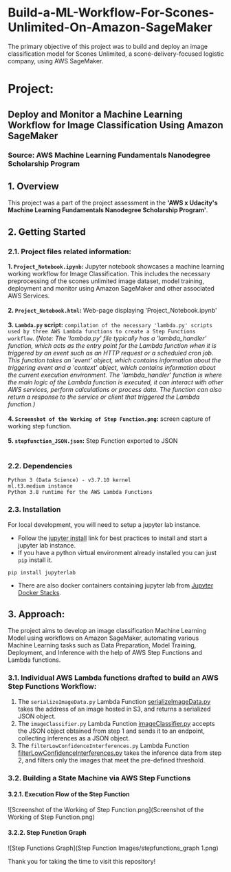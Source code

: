# Build-a-ML-Workflow-For-Scones-Unlimited-On-Amazon-SageMaker

The primary objective of this project was to build and deploy an image classification model for Scones Unlimited, a scone-delivery-focused logistic company, using AWS SageMaker.

# Project: 
## Deploy and Monitor a Machine Learning Workflow for Image Classification Using Amazon SageMaker
### Source: AWS Machine Learning Fundamentals Nanodegree Scholarship Program

## 1. Overview

This project was a part of the project assessment in the **'AWS x Udacity's Machine Learning Fundamentals Nanodegree Scholarship Program'**.

## 2. Getting Started

### 2.1. Project files related information:

**1. `Project_Notebook.ipynb`:** Jupyter notebook showcases a machine learning working workflow for Image Classification. This includes the necessary preprocessing of the scones unlimited image dataset, model training, deployment and monitor using Amazon SageMaker and other associated AWS Services.<br><br>
**2. `Project_Notebook.html`:** Web-page displaying 'Project_Notebook.ipynb'<br><br>
**3. `Lambda.py` script:** `compilation of the necessary 'lambda.py' scripts used by three AWS Lambda functions to create a Step Functions workflow`. (*Note: The 'lambda.py' file typically has a 'lambda_handler' function, which acts as the entry point for the Lambda function when it is triggered by an event such as an HTTP request or a scheduled cron job. This function takes an 'event' object, which contains information about the triggering event and a 'context' object, which contains information about the current execution environment. The 'lambda_handler' function is where the main logic of the Lambda function is executed, it can interact with other AWS services, perform calculations or process data. The function can also return a response to the service or client that triggered the Lambda function.)*<br><br>
**4. `Screenshot of the Working of Step Function.png`:** screen capture of working step function. <br><br>
**5. `stepfunction_JSON.json`:** Step Function exported to JSON<br><br>

### 2.2. Dependencies
```
Python 3 (Data Science) - v3.7.10 kernel
ml.t3.medium instance
Python 3.8 runtime for the AWS Lambda Functions
```

### 2.3. Installation

For local development, you will need to setup a jupyter lab instance.
* Follow the [jupyter install](https://jupyter.org/install.html) link for best practices to install and start a jupyter lab instance.
* If you have a python virtual environment already installed you can just `pip` install it.
```
pip install jupyterlab
```
* There are also docker containers containing jupyter lab from [Jupyter Docker Stacks](https://jupyter-docker-stacks.readthedocs.io/en/latest/index.html).

## 3. Approach:

The project aims to develop an image classification Machine Learning Model using workflows on Amazon SageMaker, automating various Machine Learning tasks such as Data Preparation, Model Training, Deployment, and Inference with the help of AWS Step Functions and Lambda functions.

### 3.1. Individual AWS Lambda functions drafted to build an AWS Step Functions Workflow:<br>

1. The `serializeImageData.py` Lambda Function [serializeImageData.py](https://github.com/priyam-saha-17/Build-a-ML-Workflow-For-Scones-Unlimited-On-Amazon-SageMaker/blob/376b09800f2f600748eb3505d73b5cee8e8b9bc9/Lambda%20Functions/serializeImageData.py) takes the address of an image hosted in S3, and returns a serialized JSON object.<br>
2. The `imageClassifier.py` Lambda Function [imageClassifier.py](https://github.com/priyam-saha-17/Build-a-ML-Workflow-For-Scones-Unlimited-On-Amazon-SageMaker/blob/376b09800f2f600748eb3505d73b5cee8e8b9bc9/Lambda%20Functions/imageClassifier.py) accepts the JSON object obtained from step 1 and sends it to an endpoint, collecting inferences as a JSON object.<br>
3. The `filterLowConfidenceInterferences.py` Lambda Function [filterLowConfidenceInterferences.py](https://github.com/priyam-saha-17/Build-a-ML-Workflow-For-Scones-Unlimited-On-Amazon-SageMaker/blob/376b09800f2f600748eb3505d73b5cee8e8b9bc9/Lambda%20Functions/filterLowConfidenceInterferences.py) takes the inference data from step 2, and filters only the images that meet the pre-defined threshold.<br>

### 3.2. Building a State Machine via AWS Step Functions

#### 3.2.1. Execution Flow of the Step Function 

![Screenshot of the Working of Step Function.png](Screenshot of the Working of Step Function.png)

#### 3.2.2. Step Function Graph

![Step Functions Graph](Step Function Images/stepfunctions_graph 1.png)

Thank you for taking the time to visit this repository!
